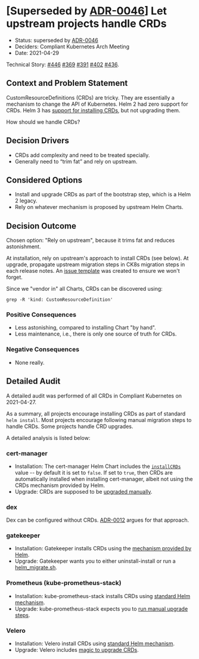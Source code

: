 # [Superseded by [ADR-0046](0046-handle-crds.md)] Let upstream projects handle CRDs

* Status: superseded by [ADR-0046](0046-handle-crds.md)
* Deciders: Compliant Kubernetes Arch Meeting
* Date: 2021-04-29

Technical Story: [#446](https://github.com/elastisys/compliantkubernetes-apps/pull/446) [#369](https://github.com/elastisys/compliantkubernetes-apps/issues/369) [#391](https://github.com/elastisys/compliantkubernetes-apps/issues/391) [#402](https://github.com/elastisys/compliantkubernetes-apps/issues/402) [#436](https://github.com/elastisys/compliantkubernetes-apps/pull/436).

## Context and Problem Statement

CustomResourceDefinitions (CRDs) are tricky. They are essentially a mechanism to change the API of Kubernetes. Helm 2 had zero support for CRDs. Helm 3 has [support for installing CRDs](https://helm.sh/docs/topics/charts/#custom-resource-definitions-crds), but not upgrading them.

How should we handle CRDs?

## Decision Drivers

* CRDs add complexity and need to be treated specially.
* Generally need to “trim fat” and rely on upstream.

## Considered Options

* Install and upgrade CRDs as part of the bootstrap step, which is a Helm 2 legacy.
* Rely on whatever mechanism is proposed by upstream Helm Charts.

## Decision Outcome

Chosen option: "Rely on upstream", because it trims fat and reduces astonishment.

At installation, rely on upstream's approach to install CRDs (see below). At upgrade, propagate upstream migration steps in CK8s migration steps in each release notes. An [issue template](https://github.com/elastisys/compliantkubernetes-apps/pull/436) was created to ensure we won't forget.

Since we "vendor in" all Charts, CRDs can be discovered using:

```
grep -R 'kind: CustomResourceDefinition'
```

### Positive Consequences

* Less astonishing, compared to installing Chart "by hand".
* Less maintenance, i.e., there is only one source of truth for CRDs.

### Negative Consequences

* None really.

## Detailed Audit

A detailed audit was performed of all CRDs in Compliant Kubernetes on 2021-04-27.

As a summary, all projects encourage installing CRDs as part of standard `helm install`. Most projects encourage following manual migration steps to handle CRDs. Some projects handle CRD upgrades.

A detailed analysis is listed below:

### cert-manager

* Installation: The cert-manager Helm Chart includes the [`installCRDs`](https://github.com/cert-manager/cert-manager/blob/master/deploy/charts/cert-manager/values.yaml#L42) value -- by default it is set to `false`. If set to `true`, then CRDs are automatically installed when installing cert-manager, albeit not using the CRDs mechanism provided by Helm.
* Upgrade: CRDs are supposed to be [upgraded manually](https://cert-manager.io/docs/installation/upgrade/#upgrading-with-helm).

### dex

Dex can be configured without CRDs. [ADR-0012](https://github.com/elastisys/compliantkubernetes/pull/134) argues for that approach.

### gatekeeper

* Installation: Gatekeeper installs CRDs using the [mechanism provided by Helm](https://github.com/open-policy-agent/gatekeeper/tree/master/charts/gatekeeper/crds).
* Upgrade: Gatekeeper wants you to either uninstall-install or run a [helm_migrate.sh](https://github.com/open-policy-agent/gatekeeper/tree/master/charts/gatekeeper#upgrade-chart).

### Prometheus (kube-prometheus-stack)

* Installation: kube-prometheus-stack installs CRDs using [standard Helm mechanism](https://github.com/prometheus-community/helm-charts/tree/main/charts/kube-prometheus-stack).
* Upgrade: kube-prometheus-stack expects you to [run manual upgrade steps](https://github.com/prometheus-community/helm-charts/tree/main/charts/kube-prometheus-stack#from-14x-to-15x).

### Velero

* Installation: Velero install CRDs using [standard Helm mechanism](https://github.com/vmware-tanzu/helm-charts/tree/main/charts/velero/crds).
* Upgrade: Velero includes [magic to upgrade CRDs](https://github.com/vmware-tanzu/helm-charts/tree/main/charts/velero/templates/upgrade-crds).
